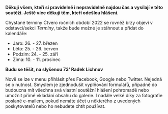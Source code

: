 **Děkuji všem, kteří si pravidelně i nepravidelně najdou čas a vysílají v této soutěži. Ještě více děkuji těm, kteří odešlou hlášení.**

Chystané termíny Čtvero ročních období 2022 se rovněž brzy objeví v odstavci/sekci _Termíny_, takže bude možné je stáhnout a přidat do kalendáře:

- Jaro: 26. - 27. březen
- Léto: 25. - 26. červen
- Podzim: 24. - 25. září
- Zima: 10. - 11. prosinec

**Budu se těšit, na slyšenou 73' Radek Lichnov**

<p class="alert alert-info">Nově se lze v menu přihlásit přes Facebook, Google nebo Twitter. Nejedná se o nutnost. Smyslem je zjednodušit vyplňování formulářů, případně do budoucna mít všechna svá vlastní soutěžní hlášení pohromadě nebo umožnit přímé vkládání obsahu do galerie. I nadále velké díky za fotografie poslané e-mailem, pokud nemáte účet u některého z uvedených poskytovatelů nebo ho nebudete chtít používat.</p>
